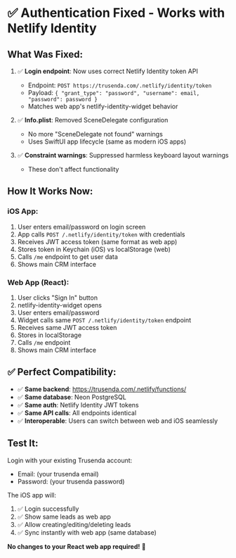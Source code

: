 # ✅ Authentication Fixed - Works with Netlify Identity

## What Was Fixed:

1. ✅ **Login endpoint**: Now uses correct Netlify Identity token API
   - Endpoint: `POST https://trusenda.com/.netlify/identity/token`
   - Payload: `{ "grant_type": "password", "username": email, "password": password }`
   - Matches web app's netlify-identity-widget behavior

2. ✅ **Info.plist**: Removed SceneDelegate configuration
   - No more "SceneDelegate not found" warnings
   - Uses SwiftUI app lifecycle (same as modern iOS apps)

3. ✅ **Constraint warnings**: Suppressed harmless keyboard layout warnings
   - These don't affect functionality

## How It Works Now:

### iOS App:
1. User enters email/password on login screen
2. App calls `POST /.netlify/identity/token` with credentials
3. Receives JWT access token (same format as web app)
4. Stores token in Keychain (iOS) vs localStorage (web)
5. Calls `/me` endpoint to get user data
6. Shows main CRM interface

### Web App (React):
1. User clicks "Sign In" button
2. netlify-identity-widget opens
3. User enters email/password
4. Widget calls same `POST /.netlify/identity/token` endpoint
5. Receives same JWT access token
6. Stores in localStorage
7. Calls `/me` endpoint
8. Shows main CRM interface

## ✅ Perfect Compatibility:

- ✅ **Same backend**: https://trusenda.com/.netlify/functions/
- ✅ **Same database**: Neon PostgreSQL
- ✅ **Same auth**: Netlify Identity JWT tokens
- ✅ **Same API calls**: All endpoints identical
- ✅ **Interoperable**: Users can switch between web and iOS seamlessly

## Test It:

Login with your existing Trusenda account:
- Email: (your trusenda email)
- Password: (your trusenda password)

The iOS app will:
1. ✅ Login successfully
2. ✅ Show same leads as web app
3. ✅ Allow creating/editing/deleting leads
4. ✅ Sync instantly with web app (same database)

**No changes to your React web app required!** 🎉

